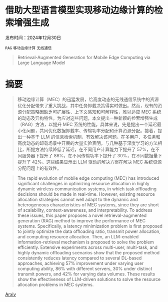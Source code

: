 # 借助大型语言模型实现移动边缘计算的检索增强生成

发布时间：2024年12月30日

`RAG` `移动边缘计算` `无线通信`

> Retrieval-Augmented Generation for Mobile Edge Computing via Large Language Model

# 摘要

> 移动边缘计算（MEC）的迅猛发展，给高度动态的无线通信系统中的资源优化分配带来了重大挑战，其中任务卸载决策得实时做出。然而，现有的资源分配策略因缺乏可扩展性、上下文感知和可解释性，难以适应 MEC 系统的动态及异构特性。为应对这些问题，本文提出一种新颖的检索增强生成（RAG）方法，以提升 MEC 系统的性能。具体来说，先是提出一个延迟最小化问题，共同优化数据卸载率、传输功率分配和计算资源分配。接着，提出一种基于 LLM 的信息检索机制，有效解决该问题。在多用户、多任务和高度动态的卸载场景中开展的大量实验表明，与几种基于深度学习的方法相比，所提方法持续降低了延迟，在不同用户计算能力下提升了 57%，在不同服务器下提升了 86%，在不同传输功率下提升了 30%，在不同数据量下提升了 42%。这些结果显示出 LLM 驱动的解决方案在解决 MEC 系统资源分配问题上的有效性。

> The rapid evolution of mobile edge computing (MEC) has introduced significant challenges in optimizing resource allocation in highly dynamic wireless communication systems, in which task offloading decisions should be made in real-time. However, existing resource allocation strategies cannot well adapt to the dynamic and heterogeneous characteristics of MEC systems, since they are short of scalability, context-awareness, and interpretability. To address these issues, this paper proposes a novel retrieval-augmented generation (RAG) method to improve the performance of MEC systems. Specifically, a latency minimization problem is first proposed to jointly optimize the data offloading ratio, transmit power allocation, and computing resource allocation. Then, an LLM-enabled information-retrieval mechanism is proposed to solve the problem efficiently. Extensive experiments across multi-user, multi-task, and highly dynamic offloading scenarios show that the proposed method consistently reduces latency compared to several DL-based approaches, achieving 57% improvement under varying user computing ability, 86% with different servers, 30% under distinct transmit powers, and 42% for varying data volumes. These results show the effectiveness of LLM-driven solutions to solve the resource allocation problems in MEC systems.

[Arxiv](https://arxiv.org/abs/2412.20820)